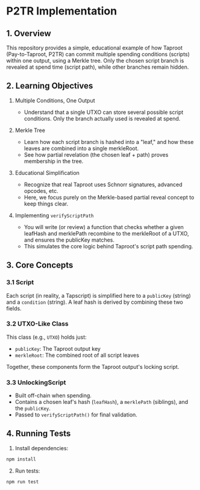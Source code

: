 # P2TR Implementation

## 1. Overview

This repository provides a simple, educational example of how Taproot (Pay-to-Taproot, P2TR) can commit multiple spending conditions (scripts) within one output, using a Merkle tree. Only the chosen script branch is revealed at spend time (script path), while other branches remain hidden.

## 2. Learning Objectives

1. Multiple Conditions, One Output
   - Understand that a single UTXO can store several possible script conditions. Only the branch actually used is revealed at spend.

2. Merkle Tree
   - Learn how each script branch is hashed into a "leaf," and how these leaves are combined into a single merkleRoot.
   - See how partial revelation (the chosen leaf + path) proves membership in the tree.

3. Educational Simplification
   - Recognize that real Taproot uses Schnorr signatures, advanced opcodes, etc.
   - Here, we focus purely on the Merkle-based partial reveal concept to keep things clear.

4. Implementing `verifyScriptPath`
   - You will write (or review) a function that checks whether a given leafHash and merklePath recombine to the merkleRoot of a UTXO, and ensures the publicKey matches.
   - This simulates the core logic behind Taproot's script path spending.

## 3. Core Concepts

### 3.1 Script

Each script (in reality, a Tapscript) is simplified here to a `publicKey` (string) and a `condition` (string). A leaf hash is derived by combining these two fields.

### 3.2 UTXO-Like Class

This class (e.g., `UTXO`) holds just:

- `publicKey`: The Taproot output key
- `merkleRoot`: The combined root of all script leaves

Together, these components form the Taproot output's locking script.

### 3.3 UnlockingScript

- Built off-chain when spending.
- Contains a chosen leaf's hash (`leafHash`), a `merklePath` (siblings), and the `publicKey`.
- Passed to `verifyScriptPath()` for final validation.


## 4. Running Tests

1. Install dependencies:
```bash
npm install
```

2. Run tests:
```bash
npm run test
```
